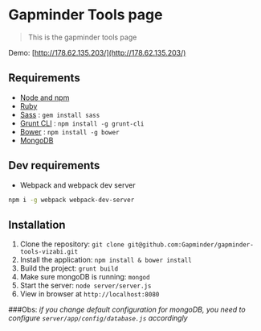 # Gapminder Tools page
> This is the gapminder tools page

Demo: [http://178.62.135.203/](http://178.62.135.203/)

## Requirements

- [Node and npm](http://nodejs.org)
- [Ruby](http://ruby-lang.com/)
- [Sass](http://sass-lang.com/) : `gem install sass`
- [Grunt CLI](http://gruntjs.com/using-the-cli) : `npm install -g grunt-cli`
- [Bower](http://bower.io/) : `npm install -g bower`
- [MongoDB](https://www.mongodb.org/)

## Dev requirements
- Webpack and webpack dev server
 ```bash
 npm i -g webpack webpack-dev-server
 ```
## Installation

1. Clone the repository: `git clone git@github.com:Gapminder/gapminder-tools-vizabi.git`
2. Install the application: `npm install & bower install`
3. Build the project: `grunt build`
4. Make sure mongoDB is running: `mongod`
5. Start the server: `node server/server.js`
6. View in browser at `http://localhost:8080`

###Obs:
*if you change default configuration for mongoDB, you need to configure `server/app/config/database.js` accordingly*
